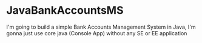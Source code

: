 # JavaBankAccountsMS
I'm going to build a simple Bank Accounts Management System in Java, I'm gonna just use core java (Console App) without any SE or EE application
